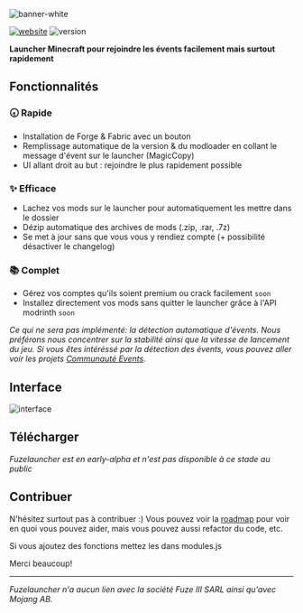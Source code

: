 
![banner-white](https://github.com/rednixfr/fuzelauncher/assets/81446406/aeafd023-c45f-4c77-939a-222e8da1d3dc)

[![website](https://img.shields.io/badge/Site-fuzelauncher.netlify.app-red)](https://fuzelauncher.netlify.app/)
![version](https://img.shields.io/badge/Version-ALPHA-white)

**Launcher Minecraft pour rejoindre les évents facilement mais surtout rapidement**

## Fonctionnalités
### 🕣 Rapide
- Installation de Forge & Fabric avec un bouton
- Remplissage automatique de la version & du modloader en collant le message d'évent sur le launcher (MagicCopy)
- UI allant droit au but : rejoindre le plus rapidement possible 
### ✨ Efficace 
- Lachez vos mods sur le launcher pour automatiquement les mettre dans le dossier
- Dézip automatique des archives de mods (.zip, .rar, .7z)
- Se met à jour sans que vous vous y rendiez compte (+ possibilité désactiver le changelog)
### 📚 Complet
- Gérez vos comptes qu'ils soient premium ou crack facilement `soon`
- Installez directement vos mods sans quitter le launcher grâce à l'API modrinth `soon`

*Ce qui ne sera pas implémenté: la détection automatique d'évents. Nous préférons nous concentrer sur la stabilité ainsi que la vitesse de lancement du jeu. Si vous êtes intéréssé par la détection des évents, vous pouvez aller voir les projets [Communauté Events](https://github.com/Communaute-Events/AutoEvent/).*
## Interface
![interface](https://github.com/rednixfr/fuzelauncher/assets/81446406/46ac7e68-0e1b-4e91-93f8-a795140bafbf)

## Télécharger
*Fuzelauncher est en early-alpha et n'est pas disponible à ce stade au public*

## Contribuer
N'hésitez surtout pas à contribuer :)
Vous pouvez voir la [roadmap](https://github.com/users/rednixfr/projects/1) pour voir en quoi vous pouvez aider, mais vous pouvez aussi refactor du code, etc.

Si vous ajoutez des fonctions mettez les dans modules.js

Merci beaucoup!

------------

*Fuzelauncher n'a aucun lien avec la société Fuze III SARL ainsi qu'avec Mojang AB.*
